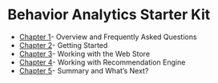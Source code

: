 Behavior Analytics Starter Kit
==============================

- [Chapter 1](Chapter%201.md)- Overview and Frequently Asked Questions
- [Chapter 2](Chapter%202.md)- Getting Started
- [Chapter 3](Chapter%203.md)- Working with the Web Store
- [Chapter 4](Chapter%204.md)- Working with Recommendation Engine
- [Chapter 5](Chapter%205.md)- Summary and What’s Next?
